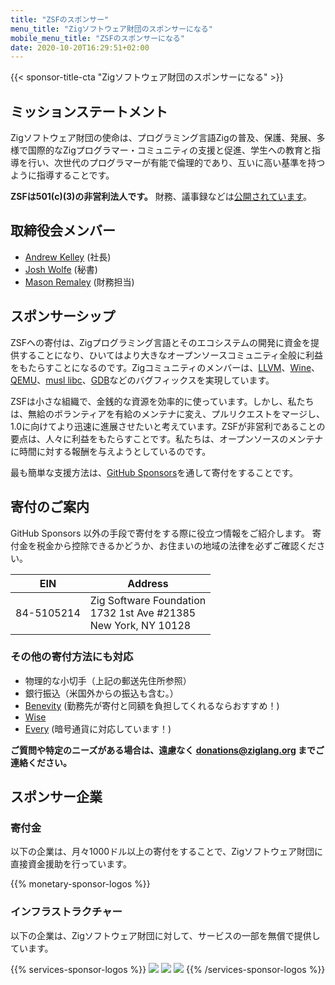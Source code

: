 ```yaml
---
title: "ZSFのスポンサー"
menu_title: "Zigソフトウェア財団のスポンサーになる"
mobile_menu_title: "ZSFのスポンサーになる"
date: 2020-10-20T16:29:51+02:00
---
```

{{< sponsor-title-cta "Zigソフトウェア財団のスポンサーになる" >}}

## ミッションステートメント
Zigソフトウェア財団の使命は、プログラミング言語Zigの普及、保護、発展、多様で国際的なZigプログラマー・コミュニティの支援と促進、学生への教育と指導を行い、次世代のプログラマーが有能で倫理的であり、互いに高い基準を持つように指導することです。

**ZSFは501(c)(3)の非営利法人です。** 財務、議事録などは[公開されています](https://drive.google.com/drive/folders/1ucHARxVbhrBbuZDbhrGHYDTsYAs8_bMH?usp=sharing)。

## 取締役会メンバー

- [Andrew Kelley](https://andrewkelley.me/) (社長)
- [Josh Wolfe](https://github.com/thejoshwolfe/) (秘書)
- [Mason Remaley](https://twitter.com/masonremaley/) (財務担当)

## スポンサーシップ

ZSFへの寄付は、Zigプログラミング言語とそのエコシステムの開発に資金を提供することになり、ひいてはより大きなオープンソースコミュニティ全般に利益をもたらすことになるのです。Zigコミュニティのメンバーは、[LLVM](https://llvm.org/)、[Wine](https://winehq.org/)、[QEMU](https://qemu.org/)、[musl libc](https://musl.libc.org/)、[GDB](https://www.gnu.org/software/gdb/)などのバグフィックスを実現しています。

ZSFは小さな組織で、金銭的な資源を効率的に使っています。しかし、私たちは、無給のボランティアを有給のメンテナに変え、プルリクエストをマージし、1.0に向けてより迅速に進展させたいと考えています。ZSFが非営利であることの要点は、人々に利益をもたらすことです。私たちは、オープンソースのメンテナに時間に対する報酬を与えようとしているのです。

最も簡単な支援方法は、[GitHub Sponsors](https://github.com/sponsors/ziglang)を通して寄付をすることです。

## 寄付のご案内
GitHub Sponsors 以外の手段で寄付をする際に役立つ情報をご紹介します。
寄付金を税金から控除できるかどうか、お住まいの地域の法律を必ずご確認ください。

|   **EIN**   | **Address** |
|-------------|-------------|
| 84-5105214  | Zig Software Foundation  <br> 1732 1st Ave #21385  <br> New York, NY 10128|

### その他の寄付方法にも対応
- 物理的な小切手（上記の郵送先住所参照）
- 銀行振込（米国外からの振込も含む。）
- [Benevity](https://benevity.com) (勤務先が寄付と同額を負担してくれるならおすすめ！)
- [Wise](https://wise.com)
- [Every](https://www.every.org/zig-software-foundation-inc/) (暗号通貨に対応しています！)

**ご質問や特定のニーズがある場合は、遠慮なく donations@ziglang.org までご連絡ください。**

## スポンサー企業

### 寄付金
以下の企業は、月々1000ドル以上の寄付をすることで、Zigソフトウェア財団に直接資金援助を行っています。

{{% monetary-sponsor-logos %}}

### インフラストラクチャー
以下の企業は、Zigソフトウェア財団に対して、サービスの一部を無償で提供しています。

{{% services-sponsor-logos %}}
![](/lavatech.png)
![](/dropbox.png)
![](/scaleway.png)
{{% /services-sponsor-logos %}}















